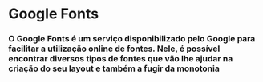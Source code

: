 <h1>Google Fonts</h1>
<h3>O Google Fonts é um serviço disponibilizado pelo Google para facilitar a utilização online de fontes. Nele, é possível encontrar diversos tipos de fontes que vão lhe ajudar na criação do seu layout e também a fugir da monotonia</h3>
<img src="https://www.dinamize.com.br/wp-content/uploads/2017/03/1-min-1.png" alt="">
